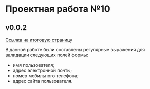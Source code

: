 # Проектная работа №10
## v0.0.2

[Ссылка на итоговую страницу](https://lenkaptichka.github.io/sprint10/)

В данной работе были составлены регулярные выражения для валидации следующих полей формы:
- имя пользователя;
- адрес электронной почты;
- номер мобильного телефона;
- адрес сайта пользователя.